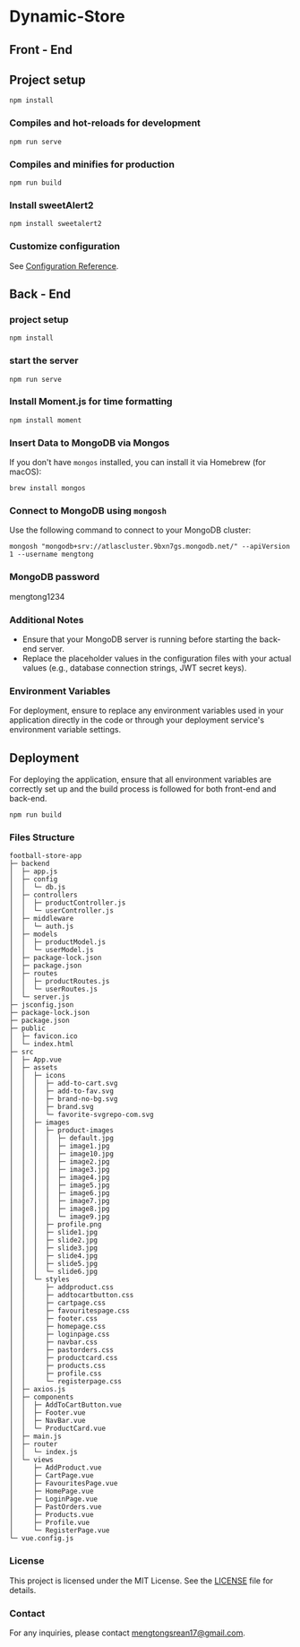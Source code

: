 # Dynamic-Store

## Front - End

## Project setup
```
npm install
```

### Compiles and hot-reloads for development
```
npm run serve
```

### Compiles and minifies for production
```
npm run build
```

### Install sweetAlert2

```
npm install sweetalert2
```
### Customize configuration
See [Configuration Reference](https://cli.vuejs.org/config/).

## Back - End

### project setup
```
npm install
```
### start the server
```
npm run serve
```
### Install Moment.js for time formatting

```
npm install moment

```
### Insert Data to MongoDB via Mongos
If you don't have `mongos` installed, you can install it via Homebrew (for macOS):

```
brew install mongos 
```

### Connect to MongoDB using `mongosh`
Use the following command to connect to your MongoDB cluster:
```
mongosh "mongodb+srv://atlascluster.9bxn7gs.mongodb.net/" --apiVersion 1 --username mengtong
```
### MongoDB password
mengtong1234


### Additional Notes
- Ensure that your MongoDB server is running before starting the back-end server.
- Replace the placeholder values in the configuration files with your actual values (e.g., database connection strings, JWT secret keys).

### Environment Variables
For deployment, ensure to replace any environment variables used in your application directly in the code or through your deployment service's environment variable settings.

## Deployment
For deploying the application, ensure that all environment variables are correctly set up and the build process is followed for both front-end and back-end.

```
npm run build
```


### Files Structure
```
football-store-app
├─ backend
│  ├─ app.js
│  ├─ config
│  │  └─ db.js
│  ├─ controllers
│  │  ├─ productController.js
│  │  └─ userController.js
│  ├─ middleware
│  │  └─ auth.js
│  ├─ models
│  │  ├─ productModel.js
│  │  └─ userModel.js
│  ├─ package-lock.json
│  ├─ package.json
│  ├─ routes
│  │  ├─ productRoutes.js
│  │  └─ userRoutes.js
│  └─ server.js
├─ jsconfig.json
├─ package-lock.json
├─ package.json
├─ public
│  ├─ favicon.ico
│  └─ index.html
├─ src
│  ├─ App.vue
│  ├─ assets
│  │  ├─ icons
│  │  │  ├─ add-to-cart.svg
│  │  │  ├─ add-to-fav.svg
│  │  │  ├─ brand-no-bg.svg
│  │  │  ├─ brand.svg
│  │  │  └─ favorite-svgrepo-com.svg
│  │  ├─ images
│  │  │  ├─ product-images
│  │  │  │  ├─ default.jpg
│  │  │  │  ├─ image1.jpg
│  │  │  │  ├─ image10.jpg
│  │  │  │  ├─ image2.jpg
│  │  │  │  ├─ image3.jpg
│  │  │  │  ├─ image4.jpg
│  │  │  │  ├─ image5.jpg
│  │  │  │  ├─ image6.jpg
│  │  │  │  ├─ image7.jpg
│  │  │  │  ├─ image8.jpg
│  │  │  │  └─ image9.jpg
│  │  │  ├─ profile.png
│  │  │  ├─ slide1.jpg
│  │  │  ├─ slide2.jpg
│  │  │  ├─ slide3.jpg
│  │  │  ├─ slide4.jpg
│  │  │  ├─ slide5.jpg
│  │  │  └─ slide6.jpg
│  │  └─ styles
│  │     ├─ addproduct.css
│  │     ├─ addtocartbutton.css
│  │     ├─ cartpage.css
│  │     ├─ favouritespage.css
│  │     ├─ footer.css
│  │     ├─ homepage.css
│  │     ├─ loginpage.css
│  │     ├─ navbar.css
│  │     ├─ pastorders.css
│  │     ├─ productcard.css
│  │     ├─ products.css
│  │     ├─ profile.css
│  │     └─ registerpage.css
│  ├─ axios.js
│  ├─ components
│  │  ├─ AddToCartButton.vue
│  │  ├─ Footer.vue
│  │  ├─ NavBar.vue
│  │  └─ ProductCard.vue
│  ├─ main.js
│  ├─ router
│  │  └─ index.js
│  └─ views
│     ├─ AddProduct.vue
│     ├─ CartPage.vue
│     ├─ FavouritesPage.vue
│     ├─ HomePage.vue
│     ├─ LoginPage.vue
│     ├─ PastOrders.vue
│     ├─ Products.vue
│     ├─ Profile.vue
│     └─ RegisterPage.vue
└─ vue.config.js

```

### License
This project is licensed under the MIT License. See the [LICENSE](LICENSE) file for details.

### Contact
For any inquiries, please contact mengtongsrean17@gmail.com.